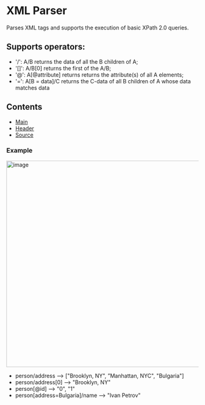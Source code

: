 # XML Parser

Parses XML tags and supports the execution of basic XPath 2.0 queries.

## Supports operators:
* '/': A/B returns the data of all the B children of A;
* '\[\]': A/B\[0\] returns the first of the A/B;
* '\@': A[\@attribute] returns returns the attribute(s) of all A elements;
* '=': A[B = data]/C returns the C-data of all B children of A whose data matches data

## Contents
* [Main](https://github.com/vladimirggg/XMLParser/blob/main/Main.cpp)
* [Header](https://github.com/vladimirggg/XMLParser/blob/main/Parser.h)
* [Source](https://github.com/vladimirggg/XMLParser/blob/main/Parser.cpp)

### Example
<img width="539" alt="image" src="https://github.com/vladimirggg/XMLParser/assets/52763967/4bc90112-abf7-40a6-a5da-44df96d58e10">

- person/address --> ["Brooklyn, NY", ”Manhattan, NYC", "Bulgaria"]
- person/address[0] --> "Brooklyn, NY"
- person[\@id] --> "0", "1"
- person[address=Bulgaria]/name --> "Ivan Petrov" 
